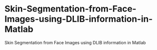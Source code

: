 # Skin-Segmentation-from-Face-Images-using-DLIB-information-in-Matlab
Skin Segmentation from Face Images using DLIB information in Matlab
